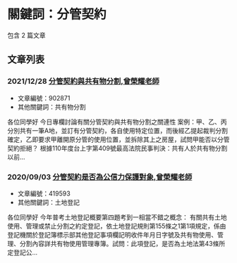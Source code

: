# 關鍵詞：分管契約

包含 2 篇文章

## 文章列表

### 2021/12/28 [分管契約與共有物分割,曾榮耀老師](../../articles/902871_%E5%88%86%E7%AE%A1%E5%A5%91%E7%B4%84%E8%88%87%E5%85%B1%E6%9C%89%E7%89%A9%E5%88%86%E5%89%B2%2C%E6%9B%BE%E6%A6%AE%E8%80%80%E8%80%81%E5%B8%AB.md)
- 文章編號：902871
- 其他關鍵詞：共有物分割

各位同學好 今日專欄討論有關分管契約與共有物分割之關連性 案例：甲、乙、丙分別共有一筆A地，並訂有分管契約，各自使用特定位置，而後經乙提起裁判分割確定，乙即要求甲離開原分管的使用位置，並拆除其上之房屋，試問甲能否以分管契約拒絕？ 根據110年度台上字第409號最高法院民事判決：共有人於共有物分割以前...

### 2020/09/03 [分管契約是否為公信力保護對象,曾榮耀老師](../../articles/419593_%E5%88%86%E7%AE%A1%E5%A5%91%E7%B4%84%E6%98%AF%E5%90%A6%E7%82%BA%E5%85%AC%E4%BF%A1%E5%8A%9B%E4%BF%9D%E8%AD%B7%E5%B0%8D%E8%B1%A1%2C%E6%9B%BE%E6%A6%AE%E8%80%80%E8%80%81%E5%B8%AB.md)
- 文章編號：419593
- 其他關鍵詞：土地登記

各位同學好 今年普考土地登記概要第四題考到一相當不錯之概念： 有關共有土地使用、管理或禁止分割之約定登記，依土地登記規則第155條之1第1項規定，係由登記機關於登記簿標示部其他登記事項欄記明收件年月日字號及共有物使用、管理、分割內容詳共有物使用管理專簿。試問：此項登記，是否為土地法第43條所定登記公...
